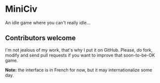 # MiniCiv
An idle game where you can't really idle...

## Contributors welcome

I'm not jealous of my work, that's why I put it on GitHub. Please, *do* fork, modify and send pull requests if you want to improve that soon-to-be-OK game.

**Note:** the interface is in French for now, but it may internationalize some day.
